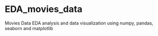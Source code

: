 # EDA_movies_data
Movies Data EDA analysis and data visualization using numpy, pandas, seaborn and matplotlib

